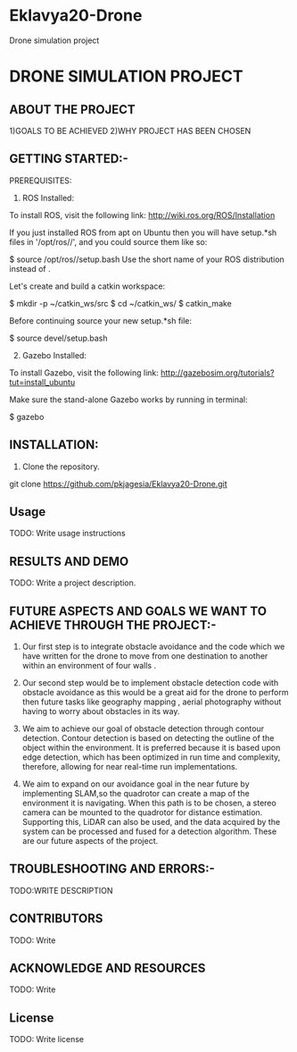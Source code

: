 # Eklavya20-Drone
Drone simulation project
# DRONE SIMULATION PROJECT
##  ABOUT THE PROJECT
   1)GOALS TO BE ACHIEVED
   2)WHY PROJECT HAS BEEN CHOSEN
 ##  GETTING STARTED:-
 
 PREREQUISITES:
 
1. ROS Installed:
 
 To install ROS, visit the following link: http://wiki.ros.org/ROS/Installation 
 
 If you just installed ROS from apt on Ubuntu then you will have setup.*sh files in '/opt/ros/<distro>/', and you could source them like so:
   
 $ source /opt/ros/<distro>/setup.bash
 Use the short name of your ROS distribution instead of <distro>.
  
 Let's create and build a catkin workspace:
 
 $ mkdir -p ~/catkin_ws/src
 $ cd ~/catkin_ws/
 $ catkin_make 
 
 Before continuing source your new setup.*sh file:
 
 $ source devel/setup.bash
 
2. Gazebo Installed:
 
 To install Gazebo, visit the following link: http://gazebosim.org/tutorials?tut=install_ubuntu 
 
 Make sure the stand-alone Gazebo works by running in terminal:
 
 $ gazebo
 
## INSTALLATION:
 
1. Clone the repository.

git clone https://github.com/pkjagesia/Eklavya20-Drone.git 

## Usage
TODO: Write usage instructions
##   RESULTS AND DEMO
TODO: Write a project description.
## FUTURE ASPECTS AND GOALS WE WANT TO ACHIEVE THROUGH THE PROJECT:-
1. Our first step is to integrate obstacle avoidance and the code which we have written 
for the drone to move from one destination to another within an environment of four walls .

 2. Our second step would be to implement obstacle detection code with obstacle avoidance as 
this would be a great aid for the drone to perform then future tasks like geography mapping  ,
aerial photography without having to worry about obstacles in its way.

3. We aim to achieve our goal of obstacle detection through contour detection.
Contour detection is based on detecting the outline of the object within the environment. It is preferred because it is based upon edge detection, which has been optimized in run time and complexity, therefore, allowing for near real-time run implementations.

4. We aim to expand on our avoidance goal in the near future by implementing SLAM,so the quadrotor can create a map of the environment it is navigating. When this path is to be chosen, a stereo camera can be mounted to the quadrotor for distance estimation. Supporting this, LiDAR can also be used, and the data acquired by the system can be processed and fused for a detection algorithm.
These are our future aspects of the project.

## TROUBLESHOOTING AND ERRORS:-
TODO:WRITE DESCRIPTION
## CONTRIBUTORS
TODO: Write
## ACKNOWLEDGE AND RESOURCES
TODO: Write 
## License
TODO: Write license
